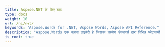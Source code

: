 ```yaml
---
title: Aspose.NET के लिए शब्द
type: docs
weight: 10
url: /hi/net/
keywords: "Aspose.Words for .NET, Aspose Words, Aspose API Reference."
description: "Aspose.Words एक क्लास लाइब्रेरी है जिसका उपयोग डेवलपर्स द्वारा विभिन्न प्लेटफार्मों के लिए विभिन्न दस्तावेज़ प्रसंस्करण कार्यों के लिए किया जा सकता है।"
is_root: true
---
```


